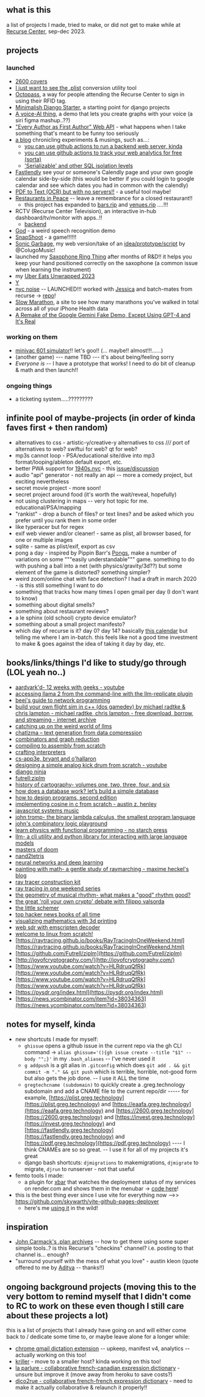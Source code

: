 ## what is this

a list of projects I made, tried to make, or did not get to make while at [Recurse Center](https://www.recurse.com/), sep-dec 2023.

## projects

### launched

- [2600 covers](https://2600.greg.technology/COVERS.html)
- [I just want to see the .plist](https://plist.greg.technology) conversion utility tool
- [Octopass](https://github.com/gregsadetsky/recurse-rfid-visits), a way for people attending the Recurse Center to sign in using their RFID tag.
- [Minimalish Django Starter](https://github.com/gregsadetsky/minimalish-django-starter), a starting point for django projects
- [A voice-AI thing](https://m.youtube.com/watch?v=fxS7OKh_4vc), a demo that lets you create graphs with your voice (a siri figma mashup..??)
- ["Every Author as First Author" Web API](https://eaafa.greg.technology/) - what happens when I take something that's meant to be funny too seriously
- [a blog](https://blog.greg.technology/) chronicling experiments & musings, such as...:
  - [you can use github actions to run a backend web server, kinda](https://blog.greg.technology/2023/10/09/you-can-use-github-actions-to-run-a-backend-web-server-kinda.html)
  - [you can use github actions to track your web analytics for free (sorta)](https://blog.greg.technology/2023/11/15/you-can-use-github-actions-to-track-your-web-analytics-for-free-sorta.html)
  - ['Serializable' and other SQL isolation levels](https://blog.greg.technology/2023/10/25/serializable.html)
- [Fastlendly](https://fastlendly.greg.technology/) see your or someone's Calendly page and your own google calendar side-by-side (this would be better if you could login to google calendar and see which dates you had in common with the calendly)
- [PDF to Text (OCR) but with no servers!!](https://pdf.greg.technology/) - a useful tool maybe!
- [Restaurants in Peace](https://restaurants.rip/) -- leave a remembrance for a closed restaurant!!
  - this project has expanded to [bars.rip](http://bars.rip) and [venues.rip](http://venues.rip) ....!!!
- RCTV (Recurse Center Television), an interactive in-hub dashboard/tv/monitor with apps..!!
  - [backend](https://github.com/gregsadetsky/rctv)
- [God](https://www.youtube.com/watch?v=yU2OSrwGbps) - a weird speech recognition demo
- [SnapShoot](https://snapshoot.greg.technology/) - a game!!!!!!
- [Sonic Garbage](https://sonicgarbage.greg.technology/), my web version/take of an [idea/prototype/script](https://twitter.com/ColugoMusic/status/1726001266180956440) by @ColugoMusic!
- launched my [Saxophone Ring Thing](https://sax.greg.technology/) after months of R&D!! it helps you keep your hand positioned correctly on the saxophone (a common issue when learning the instrument)
- my [Uber Eats Unwrapped 2023](https://unwrapped.greg.technology)
- [Y](https://y.greg.technology/)
- [nyc noise](https://nyc-noise.com/) -- LAUNCHED!!! worked with [Jessica](https://jessica-hallock.com/) and batch-mates from recurse -> [repo](https://github.com/gregsadetsky/nycnoise)!
- [Slow Marathon](https://slowmarathon.greg.technology/), a site to see how many marathons you've walked in total across all of your iPhone Health data
- [A Remake of the Google Gemini Fake Demo, Except Using GPT-4 and It's Real](https://sagittarius.greg.technology/)

### working on them

- [minivac 601 simulator](https://github.com/gregsadetsky/minivac-601-simulator)!! let's goo!! (... maybe!! almost!!!......)
- (another game) --- name TBD --- it's about being/feeling sorry
- *Everyone is* -- I have a prototype that works! I need to do bit of cleanup & math and then launch!!

### ongoing things

- a ticketing system.....?????????

## infinite pool of maybe-projects (in order of kinda faves first + then random)

- alternatives to css - artistic-y/creative-y alternatives to css /// port of alternatives to web? swiftui for web? qt for web?
- mp3s cannot loop - PSA/educational site/dive into mp3 format/looping/ableton default export, etc.
- better PWA support for [1940s.nyc](https://1940s.nyc/) - this [issue/discussion](https://github.com/jboolean/1940s.nyc/issues/876)
- audio "api" generator - not really an api -- more a comedy project, but exciting nevertheless
- secret movie project - more soon!
- secret project around food (it's worth the wait/reveal, hopefully)
- not using clustering in maps -- very hot topic for me. educational/PSA/mapping
- "rankist" - drop a bunch of files? or text lines? and be asked which you prefer until you rank them in some order
- like typeracer but for regex
- exif web viewer and/or cleaner! - same as plist, all browser based, for one or multiple images
- sqlite - same as plist/exif, export as csv
- pong a day - inspired by Pippin Barr's [Pongs](https://pippinbarr.com/pongs/info/), make a number of variations on some """easily understandable""" game. something to do with pushing a ball into a net (with physics/gravity/3d??) but some element of the game is distorted? something simpler?
- weird zoom/online chat with face detection? I had a draft in march 2020 - is this still something I want to do
- something that tracks how many times I open gmail per day (I don't want to know)
- something about digital smells?
- something about restaurant reviews?
- a le sphinx (old school) crypto device emulator?
- something about a small project manifesto?
- which day of recurse is it? day 0? day 14? basically [this calendar](https://www.timeanddate.com/date/workdays.html?d1=18&m1=9&y1=2023&d2=8&m2=12&y2=2023&ti=on&) but telling me where I am in-batch. this feels like not a good time investment to make & goes against the idea of taking it day by day, etc.

## books/links/things I'd like to study/go through (LOL yeah no..)

- [aardvark'd- 12 weeks with geeks - youtube](https://www.youtube.com/watch?v=ybrkz07lkbk)
- [accessing llama 2 from the command-line with the llm-replicate plugin](https://simonwillison.net/2023/jul/18/accessing-llama-2/)
- [beej's guide to network programming](https://beej.us/guide/bgnet/html/split/)
- [build your own flight sim in c++ (dos gamedev) by michael radtke & chris lampton - michael radtke, chris lampton - free download, borrow, and streaming - internet archive](https://archive.org/details/build-your-own-flight-sim-in-c-dos-game-dev-michael-radtke-chris-lampton)
- [catching up on the weird world of llms](https://simonwillison.net/2023/aug/3/weird-world-of-llms/)
- [chatlzma – text generation from data compression](https://news.ycombinator.com/item?id=37318810)
- [combinators and graph reduction](http://web.archive.org/web/19971009064824/www.cs.oberlin.edu/classes/cs280/labs/lab4/lab4.html)
- [compiling to assembly from scratch](https://keleshev.com/compiling-to-assembly-from-scratch/)
- [crafting interpreters](https://craftinginterpreters.com/)
- [cs-app3e, bryant and o'hallaron](https://csapp.cs.cmu.edu/)
- [designing a simple analog kick drum from scratch - youtube](https://www.youtube.com/watch?v=yz37yz315eu)
- [django ninja](https://django-ninja.rest-framework.com/)
- [futrell:ziplm](https://github.com/futrell/ziplm)
- [history of cartography- volumes one, two, three, four, and six](https://press.uchicago.edu/books/hoc/index.html)
- [how does a database work? let’s build a simple database](https://cstack.github.io/db_tutorial/)
- [how to design programs, second edition](https://htdp.org/2023-5-12/book/index.html)
- [implementing cosine in c from scratch - austin z. henley](https://austinhenley.com/blog/cosine.html)
- [javascript systems music](https://teropa.info/blog/2016/07/28/javascript-systems-music)
- [john tromp- the binary lambda calculus, the smallest program language](https://www.youtube.com/watch?v=ejhfjscuviy)
- [john's combinatory logic playground](https://tromp.github.io/cl/cl.html)
- [learn physics with functional programming - no starch press](https://nostarch.com/learn-physics-functional-programming)
- [llm- a cli utility and python library for interacting with large language models](https://llm.datasette.io/en/stable/)
- [masters of doom](https://www.amazon.com/masters-doom-created-transformed-culture/dp/0812972155)
- [nand2tetris](https://www.nand2tetris.org/)
- [neural networks and deep learning](http://neuralnetworksanddeeplearning.com/index.html)
- [painting with math- a gentle study of raymarching - maxime heckel's blog](https://blog.maximeheckel.com/posts/painting-with-math-a-gentle-study-of-raymarching/)
- [ray tracer construction kit](https://matklad.github.io/2022/12/31/raytracer-construction-kit.html)
- [ray tracing in one weekend series](https://raytracing.github.io/)
- [the geometry of musical rhythm- what makes a "good" rhythm good?](https://www.amazon.com/geometry-musical-rhythm-makes-second/dp/0815370970/)
- [the great 'roll your own crypto' debate with filippo valsorda](https://securitycryptographywhatever.com/2021/07/31/the-great-roll-your-own-crypto-debate-with-filippo-valsorda/)
- [the little schemer](https://www.amazon.com/little-schemer-daniel-p-friedman/dp/0262560992)
- [top hacker news books of all time](https://hackernewsbooks.com/top-books-on-hacker-news)
- [visualizing mathematics with 3d printing](http://www.3dprintmath.com/)
- [web sdr with emscripten decoder](https://news.ycombinator.com/item?id=37153044)
- [welcome to linux from scratch!](https://www.linuxfromscratch.org/)
- [https://raytracing.github.io/books/RayTracingInOneWeekend.html](https://raytracing.github.io/books/RayTracingInOneWeekend.html)
- [https://github.com/Futrell/ziplm](https://github.com/Futrell/ziplm)
- [http://joyofcryptography.com/](http://joyofcryptography.com/)
- [https://www.youtube.com/watch?v=HLRdruqQfRk](https://www.youtube.com/watch?v=HLRdruqQfRk)
- [https://www.youtube.com/watch?v=HLRdruqQfRk](https://www.youtube.com/watch?v=HLRdruqQfRk)
- [https://pysdr.org/index.html](https://pysdr.org/index.html)
- [https://news.ycombinator.com/item?id=38034363](https://news.ycombinator.com/item?id=38034363)

## notes for myself, kinda

- new shortcuts I made for myself:
  - `ghissue` opens a github issue in the current repo via the gh CLI command -> `alias ghissue='(){gh issue create --title "$1" --body "";}'` in my `.bash_aliases` -- I've never used it
  - `g addpush` is a git alias in `.gitconfig` which does `git add . && git commit -m "." && git push` which is terrible, horrible, not-good form but also gets the job done. -- I use it ALL the time
  - `gregtechcname (subdomain)` to quickly create a .greg.technology subdomain and add a CNAME file to the current repo/dir ----- for example, [https://plist.greg.technology](https://plist.greg.technology) and [https://eaafa.greg.technology](https://eaafa.greg.technology) and [https://2600.greg.technology](https://2600.greg.technology) and [https://invest.greg.technology](https://invest.greg.technology) and [https://fastlendly.greg.technology](https://fastlendly.greg.technology) and [https://pdf.greg.technology](https://pdf.greg.technology) ---- I think CNAMEs are so so great. -- I use it for all of my projects it's great
  - django bash shortcuts: `djmigrations` to makemigrations, `djmigrate` to migrate, `djrun` to runserver - not that useful
- femto tools I made:
  - a plugin for [xbar](https://github.com/matryer/xbar) that watches the deployment status of my services on render.com and shows them in the menubar -> [code here](https://gist.github.com/gregsadetsky/7e4f040989d7792c3191316174409670)!
- this is the best thing ever since I use vite for everything now -->> https://github.com/skywarth/vite-github-pages-deployer
  - here's me [using it](https://github.com/gregsadetsky/rctv-app-blog-article/blob/main/.github/workflows/vite-github-pages-deploy.yaml) in the wild!

## inspiration

- [John Carmack's .plan archives](https://github.com/oliverbenns/john-carmack-plan) -- how to get there using some super simple tools..? is this Recurse's "checkins" channel? i.e. posting to that channel is... enough?
- "surround yourself with the mess of what you love" - austin kleon (quote offered to me by [Aditya](https://github.com/adityaathalye) -- thanks!!)

## ongoing background projects (moving this to the very bottom to remind myself that I didn't come to RC to work on these even though I still care about these projects a lot)

this is a list of projects that I already have going on and will either come back to / dedicate some time to, or maybe leave alone for a longer while:

- [chrome gmail dictation extension](https://chrome.google.com/webstore/detail/dictation-for-gmail/eggdmhdpffgikgakkfojgiledkekfdce) -- upkeep, manifest v4, analytics -- actually working on this too!
- [kriller](https://kriller.com/) - move to a smaller host? kinda working on this too!
- [la parlure - collaborative french-canadian expression dictionary](https://www.laparlure.com/) - unsure but improve it (move away from heroku to save costs?)
- [dico2rue - collaborative french-french expression dictionary](https://dico2rue.com/) - need to make it actually collaborative & relaunch it properly!!
